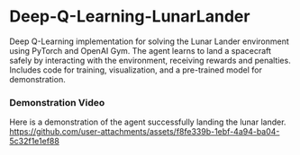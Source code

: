 # Deep-Q-Learning-LunarLander
Deep Q-Learning implementation for solving the Lunar Lander environment using PyTorch and OpenAI Gym. The agent learns to land a spacecraft safely by interacting with the environment, receiving rewards and penalties. Includes code for training, visualization, and a pre-trained model for demonstration.

### Demonstration Video
Here is a demonstration of the agent successfully landing the lunar lander.
https://github.com/user-attachments/assets/f8fe339b-1ebf-4a94-ba04-5c32f1e1ef88

